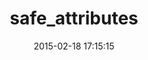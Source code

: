 ---
layout: post
title:  "safe_attributes"
repo:   "bjones/safe_attributes"
date:   2015-02-18 17:15:15
gemurl: http://github.com/bjones/safe_attributes
---